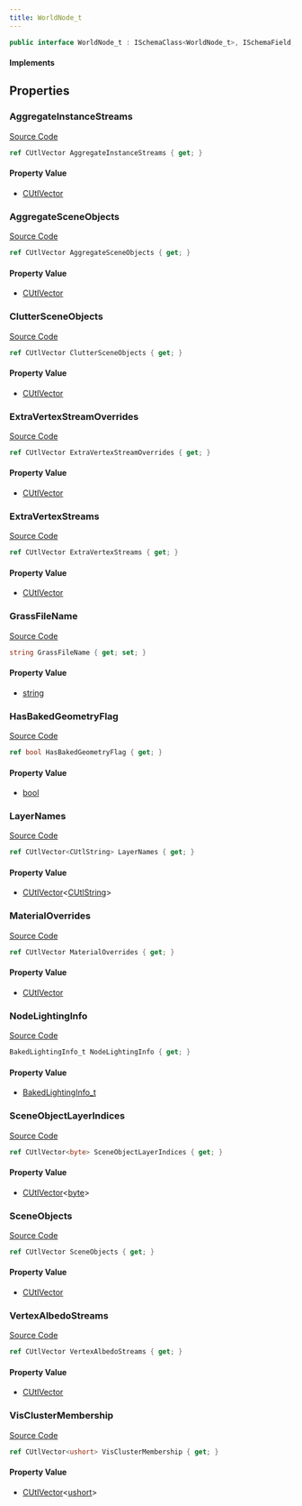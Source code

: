 ```yaml
---
title: WorldNode_t
---
```


```csharp
public interface WorldNode_t : ISchemaClass<WorldNode_t>, ISchemaField, ISchemaClass, INativeHandle
```

#### Implements

## Properties

### AggregateInstanceStreams

[Source Code](https://github.com/swiftly-solution/swiftlys2/blob/beta/managed/src/SwiftlyS2.Generated/Schemas/Interfaces/WorldNode_t.cs#L37)

```csharp
ref CUtlVector AggregateInstanceStreams { get; }
```

#### Property Value

- [CUtlVector](/docs/api/)

### AggregateSceneObjects

[Source Code](https://github.com/swiftly-solution/swiftlys2/blob/beta/managed/src/SwiftlyS2.Generated/Schemas/Interfaces/WorldNode_t.cs#L22)

```csharp
ref CUtlVector AggregateSceneObjects { get; }
```

#### Property Value

- [CUtlVector](/docs/api/)

### ClutterSceneObjects

[Source Code](https://github.com/swiftly-solution/swiftlys2/blob/beta/managed/src/SwiftlyS2.Generated/Schemas/Interfaces/WorldNode_t.cs#L25)

```csharp
ref CUtlVector ClutterSceneObjects { get; }
```

#### Property Value

- [CUtlVector](/docs/api/)

### ExtraVertexStreamOverrides

[Source Code](https://github.com/swiftly-solution/swiftlys2/blob/beta/managed/src/SwiftlyS2.Generated/Schemas/Interfaces/WorldNode_t.cs#L28)

```csharp
ref CUtlVector ExtraVertexStreamOverrides { get; }
```

#### Property Value

- [CUtlVector](/docs/api/)

### ExtraVertexStreams

[Source Code](https://github.com/swiftly-solution/swiftlys2/blob/beta/managed/src/SwiftlyS2.Generated/Schemas/Interfaces/WorldNode_t.cs#L34)

```csharp
ref CUtlVector ExtraVertexStreams { get; }
```

#### Property Value

- [CUtlVector](/docs/api/)

### GrassFileName

[Source Code](https://github.com/swiftly-solution/swiftlys2/blob/beta/managed/src/SwiftlyS2.Generated/Schemas/Interfaces/WorldNode_t.cs#L46)

```csharp
string GrassFileName { get; set; }
```

#### Property Value

- [string](https://learn.microsoft.com/dotnet/api/system.string)

### HasBakedGeometryFlag

[Source Code](https://github.com/swiftly-solution/swiftlys2/blob/beta/managed/src/SwiftlyS2.Generated/Schemas/Interfaces/WorldNode_t.cs#L50)

```csharp
ref bool HasBakedGeometryFlag { get; }
```

#### Property Value

- [bool](https://learn.microsoft.com/dotnet/api/system.boolean)

### LayerNames

[Source Code](https://github.com/swiftly-solution/swiftlys2/blob/beta/managed/src/SwiftlyS2.Generated/Schemas/Interfaces/WorldNode_t.cs#L42)

```csharp
ref CUtlVector<CUtlString> LayerNames { get; }
```

#### Property Value

- [CUtlVector](/docs/api/-1)<[CUtlString](/docs/api/shared/natives/cutlstring)>

### MaterialOverrides

[Source Code](https://github.com/swiftly-solution/swiftlys2/blob/beta/managed/src/SwiftlyS2.Generated/Schemas/Interfaces/WorldNode_t.cs#L31)

```csharp
ref CUtlVector MaterialOverrides { get; }
```

#### Property Value

- [CUtlVector](/docs/api/)

### NodeLightingInfo

[Source Code](https://github.com/swiftly-solution/swiftlys2/blob/beta/managed/src/SwiftlyS2.Generated/Schemas/Interfaces/WorldNode_t.cs#L48)

```csharp
BakedLightingInfo_t NodeLightingInfo { get; }
```

#### Property Value

- [BakedLightingInfo_t](/docs/api/shared/schemadefinitions/bakedlightinginfo_t)

### SceneObjectLayerIndices

[Source Code](https://github.com/swiftly-solution/swiftlys2/blob/beta/managed/src/SwiftlyS2.Generated/Schemas/Interfaces/WorldNode_t.cs#L44)

```csharp
ref CUtlVector<byte> SceneObjectLayerIndices { get; }
```

#### Property Value

- [CUtlVector](/docs/api/-1)<[byte](https://learn.microsoft.com/dotnet/api/system.byte)>

### SceneObjects

[Source Code](https://github.com/swiftly-solution/swiftlys2/blob/beta/managed/src/SwiftlyS2.Generated/Schemas/Interfaces/WorldNode_t.cs#L17)

```csharp
ref CUtlVector SceneObjects { get; }
```

#### Property Value

- [CUtlVector](/docs/api/)

### VertexAlbedoStreams

[Source Code](https://github.com/swiftly-solution/swiftlys2/blob/beta/managed/src/SwiftlyS2.Generated/Schemas/Interfaces/WorldNode_t.cs#L40)

```csharp
ref CUtlVector VertexAlbedoStreams { get; }
```

#### Property Value

- [CUtlVector](/docs/api/)

### VisClusterMembership

[Source Code](https://github.com/swiftly-solution/swiftlys2/blob/beta/managed/src/SwiftlyS2.Generated/Schemas/Interfaces/WorldNode_t.cs#L19)

```csharp
ref CUtlVector<ushort> VisClusterMembership { get; }
```

#### Property Value

- [CUtlVector](/docs/api/-1)<[ushort](https://learn.microsoft.com/dotnet/api/system.uint16)>


